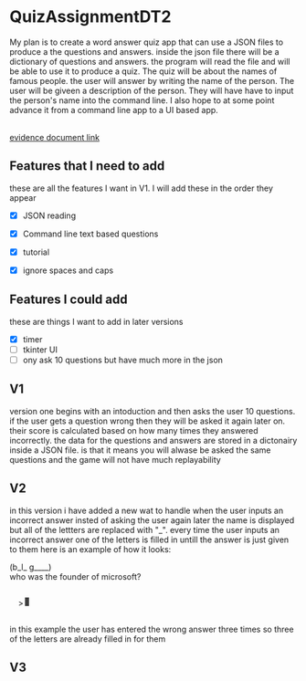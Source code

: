 <style>
#header {
  display: flex;
  align-items: baseline;
  margin: 15px;
}


 /* blinking cursor */
#cursor {
  background: lime;
  line-height: 17px;
  margin-left: 3px;
  -webkit-animation: blink 0.8s infinite;
  width: 7px;
  height: 15px;
}

#example {
    background-colour: black;
}

@-webkit-keyframes blink {
  0% {background: #222}
  50% {background: white}
  100% {background: #222}



}

</style>

# QuizAssignmentDT2
 My plan is to create a word answer quiz app that can use a JSON files to produce a the questions and answers. inside the json file there will be a dictionary of questions and answers. the program will read the file and will be able to use it to produce a quiz. The quiz will be about the names of famous people. the user will answer by writing the name of the person. The user will be giveen a description of the person. They will have have to input the person's name into the command line. I also hope to at some point advance it from a command line app to a UI based app. 





 <br>
<a href="https://docs.google.com/document/d/1YEYmNcoKA3OZtZaOfMmidjnEeX_0ip5HQU4zY-r9T6M/edit?usp=sharing">evidence document link</a>


 ## Features that I need to add
 these are all the features I want in V1.
 I will add these in the order they appear
 - [x] JSON reading
 - [x] Command line text based questions
 - [x] tutorial 
 - [x] ignore spaces and caps


## Features I could add
these are things I want to add in later versions
- [x] timer
- [ ] tkinter UI        
- [ ] ony ask 10 questions but have much more in the json

## V1
version one begins with an intoduction and then asks the user 10 questions. if the user gets a question wrong then they will be asked it again later on. their score is calculated based on how many times they answered incorrectly.  the data for the questions and answers are stored in a dictonairy inside a JSON file. is that it means you will alwase be asked the same questions and the game will not have much replayability

## V2
in this version i have added a new wat to handle when the user inputs an incorrect answer insted of asking the user again later the name is displayed but all of the lettters are replaced with "_". every time the user inputs an incorrect answer one of the letters is filled in untill the answer is just given to them
here is an example of how it looks:

<div id="example">
(b_l_ g____)<br/>
who was the founder of microsoft?
<div id="header"><p>><br></p><div id="cursor"></div></div>
</div>

in this example the user has entered the wrong answer three times so three of the letters are already filled in for them


## V3